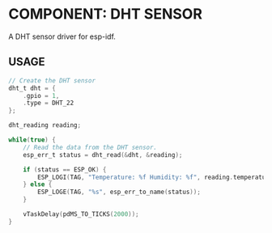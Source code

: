 # COMPONENT: DHT SENSOR

A DHT sensor driver for esp-idf.

## USAGE

```c
// Create the DHT sensor
dht_t dht = {
    .gpio = 1,
    .type = DHT_22
};

dht_reading reading;

while(true) {
    // Read the data from the DHT sensor.
    esp_err_t status = dht_read(&dht, &reading);

    if (status == ESP_OK) {
        ESP_LOGI(TAG, "Temperature: %f Humidity: %f", reading.temperature, reading.humidity);
    } else {
        ESP_LOGE(TAG, "%s", esp_err_to_name(status));
    }

    vTaskDelay(pdMS_TO_TICKS(2000));
}
```
